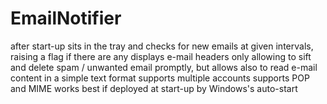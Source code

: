 # EmailNotifier
after start-up sits in the tray and checks for new emails at given intervals, raising a flag if there are any
displays e-mail headers only allowing to sift and delete spam / unwanted email promptly, but allows also to read e-mail content in a simple text format
supports multiple accounts
supports POP and MIME
works best if deployed at start-up by Windows's auto-start

